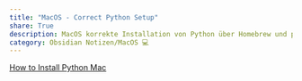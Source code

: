 ```yaml
---
title: "MacOS - Correct Python Setup"
share: True
description: MacOS korrekte Installation von Python über Homebrew und pyenv
category: Obsidian Notizen/MacOS 💻
---
```

[How to Install Python Mac](https://www.freecodecamp.org/news/python-version-on-mac-update/)